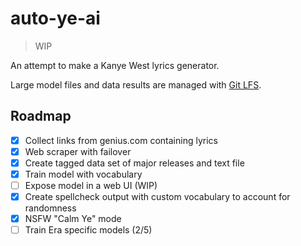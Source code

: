 # auto-ye-ai

> WIP

An attempt to make a Kanye West lyrics generator.

Large model files and data results are managed with [Git LFS](https://git-lfs.github.com/).

## Roadmap
- [x] Collect links from genius.com containing lyrics
- [x] Web scraper with failover
- [x] Create tagged data set of major releases and text file
- [x] Train model with vocabulary
- [ ] Expose model in a web UI (WIP)
- [x] Create spellcheck output with custom vocabulary to account for randomness
- [x] NSFW "Calm Ye" mode
- [ ] Train Era specific models (2/5)

